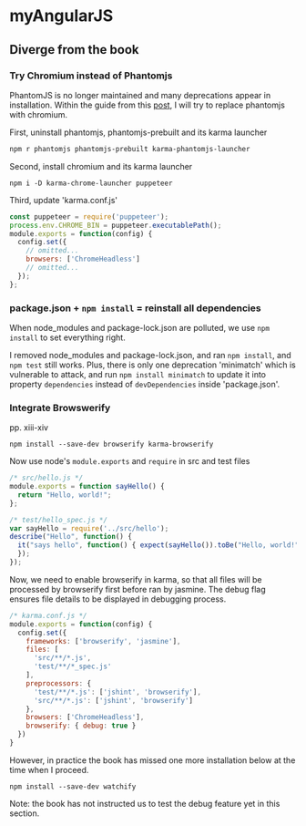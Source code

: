 # myAngularJS

## Diverge from the book

### Try Chromium instead of Phantomjs
PhantomJS is no longer maintained and many deprecations appear in installation. Within the guide from this [post](https://medium.com/@metalex9/replace-phantomjs-with-headless-chromium-for-javascript-unit-testing-in-karma-59812e6f8ce4), I will try to replace phantomjs with chromium.

First, uninstall phantomjs, phantomjs-prebuilt and its karma launcher
```bash
npm r phantomjs phantomjs-prebuilt karma-phantomjs-launcher
```

Second, install chromium and its karma launcher

```node
npm i -D karma-chrome-launcher puppeteer
```

Third, update 'karma.conf.js'

```js
const puppeteer = require('puppeteer');
process.env.CHROME_BIN = puppeteer.executablePath();
module.exports = function(config) {
  config.set({
    // omitted...
    browsers: ['ChromeHeadless']
    // omitted...
  });
};
```

### package.json + `npm install` = reinstall all dependencies

When node_modules and package-lock.json are polluted, we use `npm install` to set everything right.

I removed node_modules and package-lock.json, and ran `npm install`, and `npm test` still works. Plus, there is only one deprecation 'minimatch' which is vulnerable to attack, and run `npm install minimatch` to update it into property `dependencies` instead of `devDependencies` inside 'package.json'.

### Integrate Browswerify

pp. xiii-xiv

```node
npm install --save-dev browserify karma-browserify
```

Now use node's `module.exports` and `require` in src and test files

```js
/* src/hello.js */
module.exports = function sayHello() {
  return "Hello, world!";
};

```

```js
/* test/hello_spec.js */
var sayHello = require('../src/hello');
describe("Hello", function() {
  it("says hello", function() { expect(sayHello()).toBe("Hello, world!");
  });
});

```

Now, we need to enable browserify in karma, so that all files will be processed by browserify first before ran by jasmine. The debug flag ensures file details to be displayed in debugging process.

```js
/* karma.conf.js */
module.exports = function(config) {
  config.set({
    frameworks: ['browserify', 'jasmine'],
    files: [
      'src/**/*.js',
      'test/**/*_spec.js'
    ],
    preprocessors: {
      'test/**/*.js': ['jshint', 'browserify'],
      'src/**/*.js': ['jshint', 'browserify']
    },
    browsers: ['ChromeHeadless'],
    browserify: { debug: true }
  })
}
```

However, in practice the book has missed one more installation below at the time when I proceed.

```node
npm install --save-dev watchify
```

Note: the book has not instructed us to test the debug feature yet in this section.
